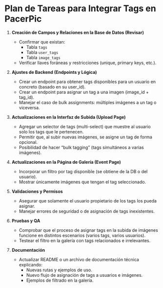 # Plan de Tareas para Integrar Tags en PacerPic

1. **Creación de Campos y Relaciones en la Base de Datos (Revisar)**
   - Confirmar que existan:
     - Tabla `tags`
     - Tabla `user_tags`
     - Tabla `image_tags`
   - Verificar llaves foráneas y restricciones (unique, primary keys, etc.).

2. **Ajustes de Backend (Endpoints y Lógica)**
   - Crear un endpoint para obtener tags disponibles para un usuario en concreto (basado en su user_id).
   - Crear un endpoint para asignar un tag a una imagen (image_id + tag_id).
   - Manejar el caso de bulk assignments: múltiples imágenes a un tag o viceversa.

3. **Actualizaciones en la Interfaz de Subida (Upload Page)**
   - Agregar un selector de tags (multi-select) que muestre al usuario solo los tags que le pertenecen.
   - Permitir que, al subir nuevas imágenes, se asigne un tag de forma opcional.  
   - Posibilidad de hacer “bulk tagging” (tags simultáneos a varias imágenes).

4. **Actualizaciones en la Página de Galería (Event Page)**
   - Incorporar un filtro por tag disponible (se obtiene de la DB o del usuario).
   - Mostrar únicamente imágenes que tengan el tag seleccionado.

5. **Validaciones y Permisos**
   - Asegurar que solamente el usuario propietario de los tags los pueda asignar.
   - Manejar errores de seguridad o de asignación de tags inexistentes.

6. **Pruebas y QA**
   - Comprobar que el proceso de asignar tags en la subida de imágenes funcione en distintos escenarios (varios tags, varios usuarios).
   - Testear el filtro en la galería con tags relacionados e irrelevantes.

7. **Documentación**
   - Actualizar README o un archivo de documentación técnica explicando:
     - Nuevas rutas y ejemplos de uso.
     - Nuevo flujo de asignación de tags a usuarios e imágenes.
     - Ejemplos de filtrado en la galería.